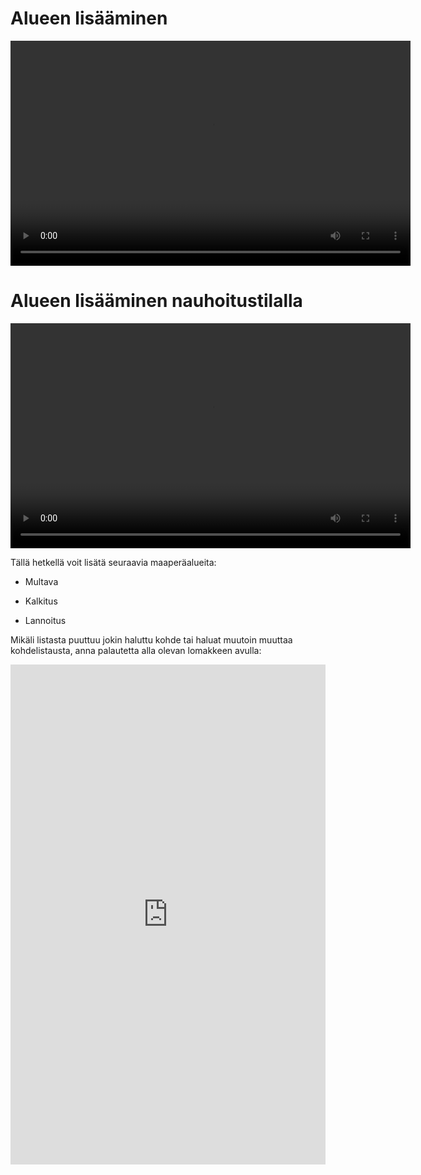 # Alueen lisääminen

<video width="640" height="360" controls>

<source src="img/alueen_lisääminen.mp4" type="video/mp4">

</video>
<br>

# Alueen lisääminen nauhoitustilalla

<video width="640" height="360" controls>

<source src="img/alueen_lisääminen_nauhoitustila.mp4" type="video/mp4">

</video>

Tällä hetkellä voit lisätä seuraavia maaperäalueita:

-   Multava

-   Kalkitus

-   Lannoitus


Mikäli listasta puuttuu jokin haluttu kohde tai haluat muutoin muuttaa kohdelistausta, anna palautetta alla olevan lomakkeen avulla: 

<iframe 
    src="https://docs.google.com/forms/d/e/1FAIpQLSfsGGxcdoyVvwqIh-dGyleqlHLDa48dSnIgMMCHhSZR-pgl4Q/viewform?usp=pp_url&entry.76641795=Alueen+lis%C3%A4%C3%A4mist%C3%A4&embedded=true" 
    width="100%" 
    height="800" 
    frameborder="0" 
    marginheight="0" 
    marginwidth="0">
Ladataan…
</iframe>
